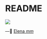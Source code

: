 # README

![](https://media0.giphy.com/media/B1xlEHtKiFM9W/giphy.gif?cid=ecf05e47a815434ec5523af486ec97eba34d832b1a5bfbe6&rid=giphy.gif)



—🦊 [Elena *mm*](https://github.com/elemarmar) 